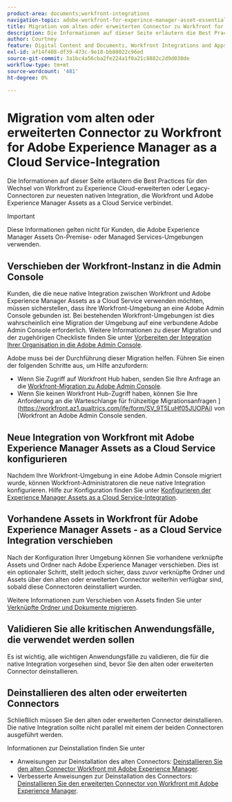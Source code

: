 ```yaml
---
product-area: documents;workfront-integrations
navigation-topic: adobe-workfront-for-experince-manager-asset-essentials
title: Migration vom alten oder erweiterten Connector zu Workfront for Adobe Experience Manager as a Cloud Service-Integration
description: Die Informationen auf dieser Seite erläutern die Best Practices für den Wechsel von Workfront zu Experience Cloud-erweiterten oder Legacy-Connectoren zur neuesten nativen Integration, die Workfront und Adobe Experience Manager Assets as a Cloud Service verbindet.
author: Courtney
feature: Digital Content and Documents, Workfront Integrations and Apps
exl-id: af14f408-df39-473c-9e18-bb88022c96ed
source-git-commit: 3a1bc4a56cba2fe224a1f0a21c8882c2d9d030de
workflow-type: tm+mt
source-wordcount: '481'
ht-degree: 0%

---
```


# Migration vom alten oder erweiterten Connector zu Workfront for Adobe Experience Manager as a Cloud Service-Integration

Die Informationen auf dieser Seite erläutern die Best Practices für den Wechsel von Workfront zu Experience Cloud-erweiterten oder Legacy-Connectoren zur neuesten nativen Integration, die Workfront und Adobe Experience Manager Assets as a Cloud Service verbindet.

>[!IMPORTANT]
>
>Diese Informationen gelten nicht für Kunden, die Adobe Experience Manager Assets On-Premise- oder Managed Services-Umgebungen verwenden.

## Verschieben der Workfront-Instanz in die Admin Console

Kunden, die die neue native Integration zwischen Workfront und Adobe Experience Manager Assets as a Cloud Service verwenden möchten, müssen sicherstellen, dass ihre Workfront-Umgebung an eine Adobe Admin Console gebunden ist. Bei bestehenden Workfront-Umgebungen ist dies wahrscheinlich eine Migration der Umgebung auf eine verbundene Adobe Admin Console erforderlich. Weitere Informationen zu dieser Migration und der zugehörigen Checkliste finden Sie unter [Vorbereiten der Integration Ihrer Organisation in die Adobe Admin Console](/help/quicksilver/administration-and-setup/adobe-admin-console/prep-for-admin-console.md).

Adobe muss bei der Durchführung dieser Migration helfen. Führen Sie einen der folgenden Schritte aus, um Hilfe anzufordern:

* Wenn Sie Zugriff auf Workfront Hub haben, senden Sie Ihre Anfrage an die [Workfront-Migration zu Adobe Admin Console](https://hub.workfront.com/requests/new?activeTab=tab-new-helpRequest&amp;projectID=629674d500054a38133cf26e01d06a97&amp;path=).
* Wenn Sie keinen Workfront Hub-Zugriff haben, können Sie Ihre Anforderung an die Warteschlange für frühzeitige Migrationsanfragen ](https://workfront.az1.qualtrics.com/jfe/form/SV_9T5LuHf05JUOPAi) von [Workfront an Adobe Admin Console senden.

## Neue Integration von Workfront mit Adobe Experience Manager Assets as a Cloud Service konfigurieren

Nachdem Ihre Workfront-Umgebung in eine Adobe Admin Console migriert wurde, können Workfront-Administratoren die neue native Integration konfigurieren. Hilfe zur Konfiguration finden Sie unter [Konfigurieren der Experience Manager Assets as a Cloud Service-Integration](/help/quicksilver/administration-and-setup/configure-integrations/configure-aacs-integration.md).

## Vorhandene Assets in Workfront für Adobe Experience Manager Assets - as a Cloud Service Integration verschieben

Nach der Konfiguration Ihrer Umgebung können Sie vorhandene verknüpfte Assets und Ordner nach Adobe Experience Manager verschieben. Dies ist ein optionaler Schritt, stellt jedoch sicher, dass zuvor verknüpfte Ordner und Assets über den alten oder erweiterten Connector weiterhin verfügbar sind, sobald diese Connectoren deinstalliert wurden.

Weitere Informationen zum Verschieben von Assets finden Sie unter [Verknüpfte Ordner und Dokumente migrieren](/help/quicksilver/documents/workfront-and-experience-manager-integrations/legacy-enhanced-connector-migration/workfront-document-link-updates.md).

## Validieren Sie alle kritischen Anwendungsfälle, die verwendet werden sollen

Es ist wichtig, alle wichtigen Anwendungsfälle zu validieren, die für die native Integration vorgesehen sind, bevor Sie den alten oder erweiterten Connector deinstallieren.

## Deinstallieren des alten oder erweiterten Connectors

Schließlich müssen Sie den alten oder erweiterten Connector deinstallieren. Die native Integration sollte nicht parallel mit einem der beiden Connectoren ausgeführt werden.

Informationen zur Deinstallation finden Sie unter

* Anweisungen zur Deinstallation des alten Connectors: [Deinstallieren Sie den alten Connector Workfront mit Adobe Experience Manager](/help/quicksilver/documents/workfront-and-experience-manager-integrations/legacy-enhanced-connector-migration/uninstall-legacy-connector.md).
* Verbesserte Anweisungen zur Deinstallation des Connectors: [Deinstallieren Sie den erweiterten Connector von Workfront mit Adobe Experience Manager](/help/quicksilver/documents/workfront-and-experience-manager-integrations/legacy-enhanced-connector-migration/uninstall-enhanced-connector.md).
